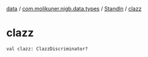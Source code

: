 [data](../../index.md) / [com.molikuner.nigb.data.types](../index.md) / [StandIn](index.md) / [clazz](./clazz.md)

# clazz

`val clazz: ClazzDiscriminator?`